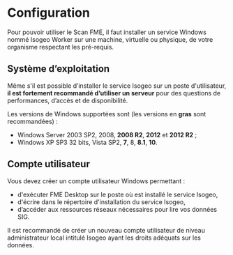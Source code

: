 # Configuration

Pour pouvoir utiliser le Scan FME, il faut installer un service Windows nommé Isogeo Worker sur une machine, virtuelle ou physique, de votre organisme respectant les pré-requis.

## Système d’exploitation

Même s&apos;il est possible d’installer le service Isogeo sur un poste d&apos;utilisateur, **il est fortement recommandé d’utiliser un serveur** pour des questions de performances, d’accès et de disponibilité.

Les versions de Windows supportées sont (les versions  en **gras** sont recommandées) :

* Windows Server 2003 SP2, 2008, **2008 R2**, **2012** et **2012 R2** ;
* Windows XP SP3 32 bits, Vista SP2, **7**, 8, **8.1**, **10**.

## Compte utilisateur

Vous devez créer un compte utilisateur Windows permettant :

* d&apos;exécuter FME Desktop sur le poste où est installé le service Isogeo,
* d&apos;écrire dans le répertoire d&apos;installation du service Isogeo,
* d’accéder aux ressources réseaux nécessaires pour lire vos données SIG.

Il est recommandé de créer un nouveau compte utilisateur de niveau administrateur local intitulé Isogeo ayant les droits adéquats sur les données.